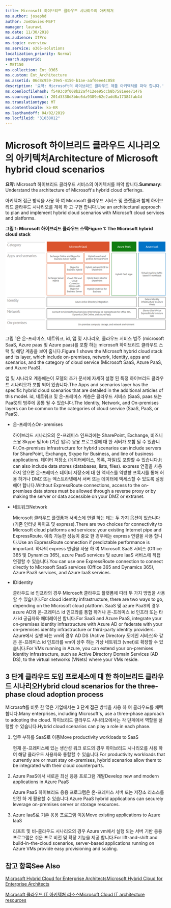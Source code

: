 ```yaml
---
title: Microsoft 하이브리드 클라우드 시나리오의 아키텍처
ms.author: josephd
author: JoeDavies-MSFT
manager: laurawi
ms.date: 11/30/2018
ms.audience: ITPro
ms.topic: overview
ms.service: o365-solutions
localization_priority: Normal
search.appverid:
- MET150
ms.collection: Ent_O365
ms.custom: Ent_Architecture
ms.assetid: 06d8c959-39e5-4150-b1ae-aaf0eee4c058
description: '요약: Microsoft의 하이브리드 클라우드 제품 아키텍처를 파악 합니다.'
ms.openlocfilehash: f5493c0f008b22af412ee95ccb8b7581eee71476
ms.sourcegitcommit: 201d3338d8bbc6da9389e62e2add8a17384fab4d
ms.translationtype: MT
ms.contentlocale: ko-KR
ms.lasthandoff: 04/02/2019
ms.locfileid: "31038012"
---
```

# <a name="architecture-of-microsoft-hybrid-cloud-scenarios"></a><span data-ttu-id="440e8-103">Microsoft 하이브리드 클라우드 시나리오의 아키텍처</span><span class="sxs-lookup"><span data-stu-id="440e8-103">Architecture of Microsoft hybrid cloud scenarios</span></span>

 <span data-ttu-id="440e8-104">**요약:** Microsoft 하이브리드 클라우드 서비스의 아키텍처를 파악 합니다.</span><span class="sxs-lookup"><span data-stu-id="440e8-104">**Summary:** Understand the architecture of Microsoft's hybrid cloud offerings.</span></span>
  
<span data-ttu-id="440e8-105">아키텍처 접근 방식을 사용 하 여 Microsoft 클라우드 서비스 및 플랫폼과 함께 하이브리드 클라우드 시나리오를 계획 하 고 구현 합니다.</span><span class="sxs-lookup"><span data-stu-id="440e8-105">Use an architectural approach to plan and implement hybrid cloud scenarios with Microsoft cloud services and platforms.</span></span>
  
<span data-ttu-id="440e8-106">**그림 1: Microsoft 하이브리드 클라우드 스택**</span><span class="sxs-lookup"><span data-stu-id="440e8-106">**Figure 1: The Microsoft hybrid cloud stack**</span></span>

![Microsoft 하이브리드 클라우드 스택](media/Hybrid-Poster/Hybrid-Cloud-Stack.png)
  
<span data-ttu-id="440e8-108">그림 1은 온-프레미스, 네트워크, id, 앱 및 시나리오, 클라우드 서비스 범주 (microsoft SaaS, Azure paas 및 Azure paas)를 포함 하는 microsoft 하이브리드 클라우드 스택 및 해당 계층을 보여 줍니다.</span><span class="sxs-lookup"><span data-stu-id="440e8-108">Figure 1 shows the Microsoft hybrid cloud stack and its layer, which include on-premises, network, Identity, apps and scenarios, and the category of cloud service (Microsoft SaaS, Azure PaaS, and Azure PaaS).</span></span>
  
<span data-ttu-id="440e8-109">앱 및 시나리오 계층에는이 모델의 추가 문서에 자세히 설명 된 특정 하이브리드 클라우드 시나리오가 포함 되어 있습니다.</span><span class="sxs-lookup"><span data-stu-id="440e8-109">The Apps and scenarios layer has the specific hybrid cloud scenarios that are detailed in the additional articles of this model.</span></span> <span data-ttu-id="440e8-110">id, 네트워크 및 온-프레미스 계층은 클라우드 서비스 (SaaS, paas 또는 PaaS)의 범주에 공통 될 수 있습니다.</span><span class="sxs-lookup"><span data-stu-id="440e8-110">The Identity, Network, and On-premises layers can be common to the categories of cloud service (SaaS, PaaS, or PaaS).</span></span>
  
- <span data-ttu-id="440e8-111">온-프레미스</span><span class="sxs-lookup"><span data-stu-id="440e8-111">On-premises</span></span>
    
    <span data-ttu-id="440e8-112">하이브리드 시나리오의 온-프레미스 인프라에는 SharePoint, Exchange, 비즈니스용 Skype 및 lob (기간 업무) 응용 프로그램에 대 한 서버가 포함 될 수 있습니다.</span><span class="sxs-lookup"><span data-stu-id="440e8-112">On-premises infrastructure for hybrid scenarios can include servers for SharePoint, Exchange, Skype for Business, and line of business applications.</span></span> <span data-ttu-id="440e8-113">데이터 저장소 (데이터베이스, 목록, 파일)도 포함할 수 있습니다.</span><span class="sxs-lookup"><span data-stu-id="440e8-113">It can also include data stores (databases, lists, files).</span></span> <span data-ttu-id="440e8-114">express 연결을 사용 하지 않으면 온-프레미스 데이터 저장소에 대 한 액세스를 역방향 프록시를 통해 허용 하거나 DMZ 또는 엑스트라넷에서 서버 또는 데이터에 액세스할 수 있도록 설정 해야 합니다.</span><span class="sxs-lookup"><span data-stu-id="440e8-114">Without ExpressRoute connections, access to the on-premises data stores must be allowed through a reverse proxy or by making the server or data accessible on your DMZ or extranet.</span></span>
    
- <span data-ttu-id="440e8-115">네트워크</span><span class="sxs-lookup"><span data-stu-id="440e8-115">Network</span></span>
    
    <span data-ttu-id="440e8-116">Microsoft 클라우드 플랫폼과 서비스에 연결 하는 데는 두 가지 옵션이 있습니다 (기존 인터넷 파이프 및 express).</span><span class="sxs-lookup"><span data-stu-id="440e8-116">There are two choices for connectivity to Microsoft cloud platforms and services: your existing Internet pipe and ExpressRoute.</span></span> <span data-ttu-id="440e8-117">예측 가능한 성능이 중요 한 경우에는 express 연결을 사용 합니다.</span><span class="sxs-lookup"><span data-stu-id="440e8-117">Use an ExpressRoute connection if predictable performance is important.</span></span> <span data-ttu-id="440e8-118">하나의 express 연결을 사용 하 여 Microsoft SaaS 서비스 (Office 365 및 Dynamics 365), azure PaaS services 및 azure IaaS 서비스에 직접 연결할 수 있습니다.</span><span class="sxs-lookup"><span data-stu-id="440e8-118">You can use one ExpressRoute connection to connect directly to Microsoft SaaS services (Office 365 and Dynamics 365), Azure PaaS services, and Azure IaaS services.</span></span>
    
- <span data-ttu-id="440e8-119">ID</span><span class="sxs-lookup"><span data-stu-id="440e8-119">Identity</span></span>
    
    <span data-ttu-id="440e8-120">클라우드 id 인프라의 경우 Microsoft 클라우드 플랫폼에 따라 두 가지 방법을 사용할 수 있습니다.</span><span class="sxs-lookup"><span data-stu-id="440e8-120">For cloud identity infrastructure, there are two ways to go, depending on the Microsoft cloud platform.</span></span> <span data-ttu-id="440e8-121">SaaS 및 azure PaaS의 경우 azure AD와 온-프레미스 id 인프라를 통합 하거나 온-프레미스 id 인프라 또는 타사 id 공급자와 페더레이션 합니다.</span><span class="sxs-lookup"><span data-stu-id="440e8-121">For SaaS and Azure PaaS, integrate your on-premises identity infrastructure with Azure AD or federate with your on-premises identity infrastructure or third-party identity providers.</span></span> <span data-ttu-id="440e8-122">Azure에서 실행 되는 vm의 경우 AD DS (Active Directory 도메인 서비스)와 같은 온-프레미스 id 인프라를 vm이 상주 하는 가상 네트워크 (vnet)로 확장할 수 있습니다.</span><span class="sxs-lookup"><span data-stu-id="440e8-122">For VMs running in Azure, you can extend your on-premises identity infrastructure, such as Active Directory Domain Services (AD DS), to the virtual networks (VNets) where your VMs reside.</span></span>
    
## <a name="hybrid-cloud-scenarios-for-the-three-phase-cloud-adoption-process"></a><span data-ttu-id="440e8-123">3 단계 클라우드 도입 프로세스에 대 한 하이브리드 클라우드 시나리오</span><span class="sxs-lookup"><span data-stu-id="440e8-123">Hybrid cloud scenarios for the three-phase cloud adoption process</span></span>

<span data-ttu-id="440e8-124">Microsoft를 비롯 한 많은 기업에서는 3 단계 접근 방식을 사용 하 여 클라우드를 채택 합니다.</span><span class="sxs-lookup"><span data-stu-id="440e8-124">Many enterprises, including Microsoft's, use a three-phase approach to adopting the cloud.</span></span> <span data-ttu-id="440e8-125">하이브리드 클라우드 시나리오에서는 각 단계에서 역할을 실행할 수 있습니다.</span><span class="sxs-lookup"><span data-stu-id="440e8-125">Hybrid cloud scenarios can play a role in each phase.</span></span>
  
1. <span data-ttu-id="440e8-126">업무 부하를 SaaS로 이동</span><span class="sxs-lookup"><span data-stu-id="440e8-126">Move productivity workloads to SaaS</span></span>
    
    <span data-ttu-id="440e8-127">현재 온-프레미스에 있는 생산성 워크 로드의 경우 하이브리드 시나리오를 사용 하 여 해당 클라우드 사용자와 통합할 수 있습니다.</span><span class="sxs-lookup"><span data-stu-id="440e8-127">For productivity workloads that currently are or must stay on-premises, hybrid scenarios allow them to be integrated with their cloud counterparts.</span></span>
    
2. <span data-ttu-id="440e8-128">Azure PaaS에서 새로운 최신 응용 프로그램 개발</span><span class="sxs-lookup"><span data-stu-id="440e8-128">Develop new and modern applications in Azure PaaS</span></span>
    
    <span data-ttu-id="440e8-129">Azure PaaS 하이브리드 응용 프로그램은 온-프레미스 서버 또는 저장소 리소스를 안전 하 게 활용할 수 있습니다.</span><span class="sxs-lookup"><span data-stu-id="440e8-129">Azure PaaS hybrid applications can securely leverage on-premises server or storage resources.</span></span>
    
3. <span data-ttu-id="440e8-130">Azure IaaS로 기존 응용 프로그램 이동</span><span class="sxs-lookup"><span data-stu-id="440e8-130">Move existing applications to Azure IaaS</span></span>
    
    <span data-ttu-id="440e8-131">리프트 및 비-클라우드 시나리오의 경우 Azure vm에서 실행 되는 서버 기반 응용 프로그램은 쉬운 프로 비전 및 확장 기능을 제공 합니다.</span><span class="sxs-lookup"><span data-stu-id="440e8-131">For lift-and-shift and build-in-the-cloud scenarios, server-based applications running on Azure VMs provide easy provisioning and scaling.</span></span>
    
## <a name="see-also"></a><span data-ttu-id="440e8-132">참고 항목</span><span class="sxs-lookup"><span data-stu-id="440e8-132">See Also</span></span>

[<span data-ttu-id="440e8-133">Microsoft Hybrid Cloud for Enterprise Architects</span><span class="sxs-lookup"><span data-stu-id="440e8-133">Microsoft Hybrid Cloud for Enterprise Architects</span></span>](microsoft-hybrid-cloud-for-enterprise-architects.md)
  
[<span data-ttu-id="440e8-134">Microsoft 클라우드 IT 아키텍처 리소스</span><span class="sxs-lookup"><span data-stu-id="440e8-134">Microsoft Cloud IT architecture resources</span></span>](microsoft-cloud-it-architecture-resources.md)

